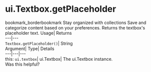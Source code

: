  
#  ui.Textbox.getPlaceholder 
bookmark_borderbookmark Stay organized with collections  Save and categorize content based on your preferences.
Returns the textbox's placeholder text. 
Usage| Returns  
---|---  
`Textbox.getPlaceholder()`| String  
Argument| Type| Details  
---|---|---  
this: `ui.textbox`| ui.Textbox| The ui.Textbox instance.  
Was this helpful?
